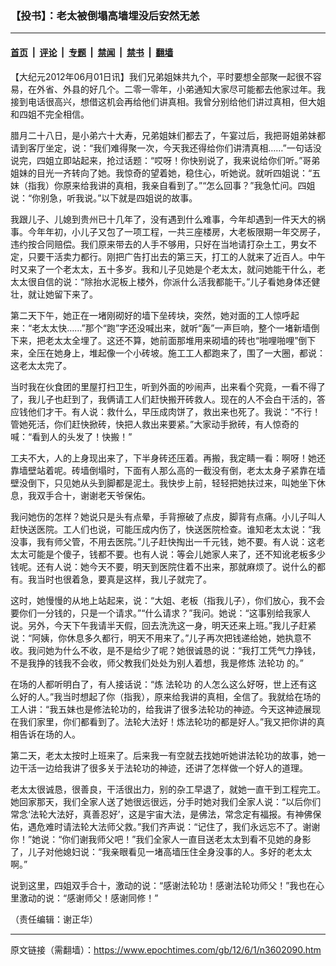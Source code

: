### 【投书】：老太被倒塌高墙埋没后安然无恙

---

#### [首页](../../../..?n3602090) &nbsp;|&nbsp; [评论](../../../../../epoch-comment?n3602090) &nbsp;|&nbsp; [专题](../../../../../epoch-special?n3602090) &nbsp;|&nbsp; [禁闻](../../../../../epoch-news?n3602090) &nbsp;|&nbsp; [禁书](../../../../../books?n3602090) &nbsp;|&nbsp; [翻墙](https://github.com/gfw-breaker/nogfw/blob/master/README.md?n3602090)


<div class="post_content" id="artbody" itemprop="articleBody">
 <!-- article content begin -->
 <p>
  【大纪元2012年06月01日讯】我们兄弟姐妹共九个，平时要想全部聚一起很不容易，在外省、外县的好几个。二零一零年，小弟通知大家尽可能都去他家过年。我接到电话很高兴，想借这机会再给他们讲真相。我曾分别给他们讲过真相，但大姐和四姐不完全相信。
 </p>
 <p>
  腊月二十八日，是小弟六十大寿，兄弟姐妹们都去了，午宴过后，我把哥姐弟妹都请到客厅坐定，说：“我们难得聚一次，今天我还得给你们讲清真相……”一句话没说完，四姐立即站起来，抢过话题：“哎呀！你快别说了，我来说给你们听。”哥弟姐妹的目光一齐转向了她。我惊奇的望着她，稳住心，听她说。就听四姐说：“五妹（指我）你原来给我讲的真相，我亲自看到了。”“怎么回事？”我急忙问。四姐说：“你别急，听我说。”以下就是四姐说的故事。
 </p>
 <p>
  我跟儿子、儿媳到贵州已十几年了，没有遇到什么难事，今年却遇到一件天大的祸事。今年年初，小儿子又包了一项工程，一共三座楼房，大老板限期一年交房子，违约按合同赔偿。我们原来带去的人手不够用，只好在当地请打杂土工，男女不定，只要干活卖力都行。刚把广告打出去的第三天，打工的人就来了近百人。中午时又来了一个老太太，五十多岁。我和儿子见她是个老太太，就问她能干什么，老太太很自信的说：“除抬水泥板上楼外，你派什么活我都能干。”儿子看她身体还健壮，就让她留下来了。
 </p>
 <p>
  第二天下午，她正在一堵刚砌好的墙下垒砖块，突然，她对面的工人惊呼起来：“老太太快……”那个“跑”字还没喊出来，就听“轰”一声巨响，整个一堵新墙倒下来，把老太太全埋了。这还不算，她前面那堆用来砌墙的砖也“啪哩啪哩”倒下来，全压在她身上，堆起像一个小砖坡。施工工人都跑来了，围了一大圈，都说：这老太太完了。
 </p>
 <p>
  当时我在伙食团的里屋打扫卫生，听到外面的吵闹声，出来看个究竟，一看不得了了，我儿子也赶到了，我俩请工人们赶快搬开砖救人。现在的人不会白干活的，答应钱他们才干。有人说：救什么，早压成肉饼了，救出来也死了。我说：“不行！管她死活，你们赶快掀砖，快把人救出来要紧。”大家动手掀砖，有人惊奇的喊：“看到人的头发了！快搬！”
 </p>
 <p>
  工夫不大，人的上身现出来了，下半身砖还压着。再搬，我定睛一看：啊呀！她还靠墙壁站着呢。砖墙倒塌时，下面有人那么高的一截没有倒，老太太身子紧靠在墙壁没倒下，只见她从头到脚都是泥土。我快步上前，轻轻把她扶过来，叫她坐下休息，我双手合十，谢谢老天爷保佑。
 </p>
 <p>
  我问她伤的怎样？她说只是头有点晕，手背擦破了点皮，脚背有点痛。小儿子叫人赶快送医院。工人们也说，可能压成内伤了，快送医院检查。谁知老太太说：“我没事，我有师父管，不用去医院。”儿子赶快掏出一千元钱，她不要。有人说：这老太太可能是个傻子，钱都不要。也有人说：等会儿她家人来了，还不知讹老板多少钱呢。还有人说：她今天不要，明天到医院住着不出来，那就麻烦了。说什么的都有。我当时也很着急，要真是这样，我儿子就完了。
 </p>
 <p>
  这时，她慢慢的从地上站起来，说：“大姐、老板（指我儿子），你们放心，我不会要你们一分钱的，只是一个请求。”“什么请求？”我问。她说：“这事别给我家人说。另外，今天下午我请半天假，回去洗洗这一身，明天还来上班。”我儿子赶紧说：“阿姨，你休息多久都行，明天不用来了。”儿子再次把钱递给她，她执意不收。我问她为什么不收，是不是给少了呢？她很诚恳的说：“我打工凭气力挣钱，不是我挣的钱我不会收，师父教我们处处为别人着想，我是修炼
  <ok href="https://www.epochtimes.com/gb/tag/%E6%B3%95%E8%BD%AE%E5%8A%9F.html">
   法轮功
  </ok>
  的。”
 </p>
 <p>
  在场的人都听明白了，有人接话说：“炼
  <ok href="https://www.epochtimes.com/gb/tag/%E6%B3%95%E8%BD%AE%E5%8A%9F.html">
   法轮功
  </ok>
  的人怎么这么好呀，世上还有这么好的人。”我当时想起了你（指我），原来给我讲的真相，全信了。我就给在场的工人讲：“我五妹也是修法轮功的，给我讲了很多法轮功的神迹。今天这神迹展现在我们家里，你们都看到了。法轮大法好！炼法轮功的都是好人。”我又把你讲的真相告诉在场的人。
 </p>
 <p>
  第二天，老太太按时上班来了。后来我一有空就去找她听她讲法轮功的故事，她一边干活一边给我讲了很多关于法轮功的神迹，还讲了怎样做一个好人的道理。
 </p>
 <p>
  老太太很诚恳，很善良，干活很出力，别的杂工早退了，就她一直干到工程完工。她回家那天，我们全家人送了她很远很远，分手时她对我们全家人说：“以后你们常念‘法轮大法好，真善忍好’，这是宇宙大法，是佛法，常念定有福报。有神佛保佑，遇危难时请法轮大法师父救。”我们齐声说：“记住了，我们永远忘不了。谢谢你！”她说：“你们谢我师父吧！”我们全家人一直目送老太太到看不见她的身影了，儿子对他媳妇说：“我亲眼看见一堵高墙压住全身没事的人。多好的老太太啊。”
 </p>
 <p>
  说到这里，四姐双手合十，激动的说：“感谢法轮功！感谢法轮功师父！”我也在心里激动的说：“感谢师父！感谢同修！”
 </p>
 <p>
  （责任编辑：谢正华）
 </p>
 <!-- article content end -->
 <div id="below_article_ad">
 </div>
</div>


---

原文链接（需翻墙）：https://www.epochtimes.com/gb/12/6/1/n3602090.htm